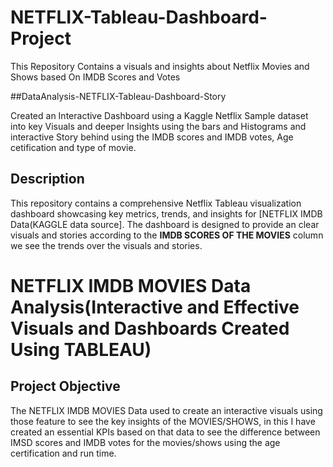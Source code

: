# NETFLIX-Tableau-Dashboard-Project
This Repository Contains a visuals and insights about Netflix Movies and Shows based On IMDB Scores and Votes


 ##DataAnalysis-NETFLIX-Tableau-Dashboard-Story

Created an Interactive Dashboard using a Kaggle Netflix Sample dataset into key Visuals and deeper Insights using the bars and Histograms and interactive Story behind using the IMDB scores and IMDB votes, Age cetification and type of movie.

## Description

This repository contains a comprehensive Netflix Tableau visualization dashboard showcasing key metrics, trends, and insights for [NETFLIX IMDB Data(KAGGLE data source]. The dashboard is designed to provide an clear visuals and stories according to the **IMDB SCORES OF THE MOVIES** column we see the trends over the visuals and stories.

# NETFLIX IMDB MOVIES Data Analysis(Interactive and Effective Visuals and Dashboards Created Using TABLEAU)

## Project Objective

The NETFLIX IMDB MOVIES Data used to create an interactive visuals using those feature to see the key insights of the MOVIES/SHOWS, in this I have created an essential KPIs based on that data to see the difference between IMSD scores and IMDB  votes for the movies/shows using the age certification and run time.
